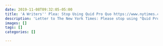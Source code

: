 ```yaml
---
date: 2019-11-08T09:32:05-05:00
title: 'A Writers'' Plea: Stop Using Quid Pro Quo https://www.nytimes.com/2019/11/08/opinion/letters/quid-pro-quo.html'
description: 'Letter to The New York Times: Please stop using "Quid Pro Quo." '
images: []
tags: []
categories: []

---
```

